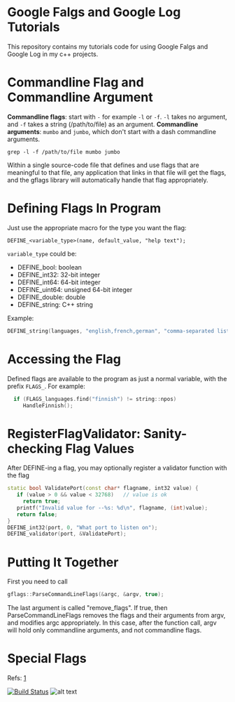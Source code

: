# Google Falgs and Google Log Tutorials
This repository contains my tutorials code for using Google Falgs and Google Log in my c++ projects.  


# Commandline Flag and Commandline Argument

**Commandline flags**: start with `-` for example `-l` or `-f`. 
`-l` takes no argument, and `-f` takes a string (/path/to/file) as an argument.
**Commandline arguments**: `mumbo` and `jumbo`, which don't start with a dash commandline arguments.

```
grep -l -f /path/to/file mumbo jumbo
```
 
Within a single source-code file that defines and use flags that are meaningful to that file, any application that links in that file will get the flags, and the gflags library will automatically handle that flag appropriately.


# Defining Flags In Program
Just use the appropriate macro for the type you want the flag:

```
DEFINE_<variable_type>(name, default_value, "help text");
```
`variable_type` could be:

- DEFINE_bool: boolean
- DEFINE_int32: 32-bit integer
- DEFINE_int64: 64-bit integer
- DEFINE_uint64: unsigned 64-bit integer
- DEFINE_double: double
- DEFINE_string: C++ string

Example:

```cpp
DEFINE_string(languages, "english,french,german", "comma-separated list of languages to offer in the 'lang' menu");
```

# Accessing the Flag

Defined flags are available to the program as just a normal variable, with the prefix `FLAGS_`. For example:

```cpp
  if (FLAGS_languages.find("finnish") != string::npos)
     HandleFinnish();
```


# RegisterFlagValidator: Sanity-checking Flag Values
After DEFINE-ing a flag, you may optionally register a validator function with the flag

```cpp
static bool ValidatePort(const char* flagname, int32 value) {
   if (value > 0 && value < 32768)   // value is ok
     return true;
   printf("Invalid value for --%s: %d\n", flagname, (int)value);
   return false;
}
DEFINE_int32(port, 0, "What port to listen on");
DEFINE_validator(port, &ValidatePort);
```
# Putting It Together
First you need to call
```cpp
gflags::ParseCommandLineFlags(&argc, &argv, true);
```
The last argument is called "remove_flags". If true, then ParseCommandLineFlags removes the flags and their arguments from argv, and modifies argc appropriately. In this case, after the function call, argv will hold only commandline arguments, and not commandline flags.




# Special Flags


Refs: [1](https://gflags.github.io/gflags/)



[![Build Status](https://travis-ci.com/behnamasadi/gflag_glog_tutorials.svg?branch=master)](https://travis-ci.com/behnamasadi/gflag_glog_tutorials)
![alt text](https://img.shields.io/badge/license-BSD-blue.svg)

